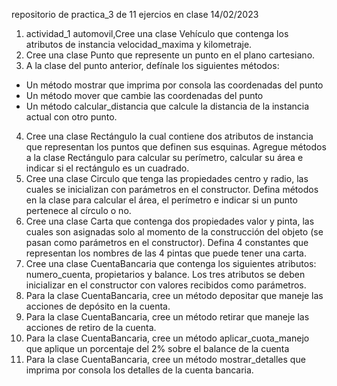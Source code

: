 repositorio de practica_3 de 11 ejercios en clase 14/02/2023

1) actividad_1 automovil,Cree una clase Vehículo que contenga los atributos de instancia velocidad_maxima y kilometraje.
2) Cree una clase Punto que represente un punto en el plano cartesiano.
3) A la clase del punto anterior, defínale los siguientes métodos:
- Un método mostrar que imprima por consola las coordenadas del punto
- Un método mover que cambie las coordenadas del punto
- Un método calcular_distancia que calcule la distancia de la instancia actual con otro punto.
4) Cree una clase Rectángulo la cual contiene dos atributos de instancia que representan los puntos que definen sus esquinas. Agregue métodos a la clase Rectángulo para calcular su perímetro, calcular su área e indicar si el rectángulo es un cuadrado.
5) Cree una clase Circulo que tenga las propiedades centro y radio, las cuales se inicializan con parámetros en el constructor. Defina métodos en la clase para calcular el área, el perímetro e indicar si un punto pertenece al círculo o no.
6) Cree una clase Carta que contenga dos propiedades valor y pinta, las cuales son asignadas solo al momento de la construcción del objeto (se pasan como parámetros en el constructor). Defina 4 constantes que representan los nombres de las 4 pintas que puede tener una carta.
7) Cree una clase CuentaBancaria que contenga los siguientes atributos: numero_cuenta, propietarios y balance. Los tres atributos se deben inicializar en el constructor con valores recibidos como parámetros.
8) Para la clase CuentaBancaria, cree un método depositar que maneje las acciones de depósito en la cuenta.
9) Para la clase CuentaBancaria, cree un método retirar que maneje las acciones de retiro de la cuenta.
10) Para la clase CuentaBancaria, cree un método aplicar_cuota_manejo que aplique un porcentaje del 2% sobre el balance de la cuenta
11) Para la clase CuentaBancaria, cree un método mostrar_detalles que imprima por consola los detalles de la cuenta bancaria.
